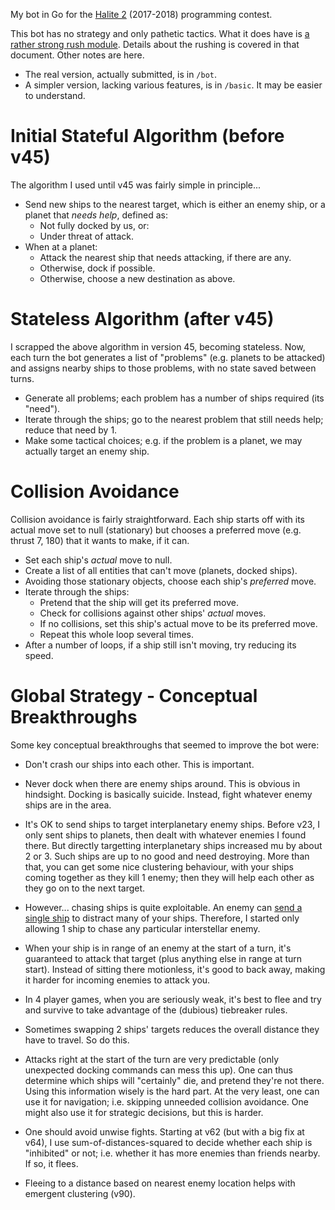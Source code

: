 My bot in Go for the [Halite 2](https://halite.io/) (2017-2018) programming contest.

This bot has no strategy and only pathetic tactics. What it does have is [a rather strong rush module](https://github.com/fohristiwhirl/halite2_rush_theory). Details about the rushing is covered in that document. Other notes are here.

* The real version, actually submitted, is in `/bot`.
* A simpler version, lacking various features, is in `/basic`. It may be easier to understand.

# Initial Stateful Algorithm (before v45)

The algorithm I used until v45 was fairly simple in principle...

* Send new ships to the nearest target, which is either an enemy ship, or a planet that *needs help*, defined as:
  - Not fully docked by us, or:
  - Under threat of attack.
* When at a planet:
  - Attack the nearest ship that needs attacking, if there are any.
  - Otherwise, dock if possible.
  - Otherwise, choose a new destination as above.

# Stateless Algorithm (after v45)

I scrapped the above algorithm in version 45, becoming stateless. Now, each turn the bot generates a list of "problems" (e.g. planets to be attacked) and assigns nearby ships to those problems, with no state saved between turns.

* Generate all problems; each problem has a number of ships required (its "need").
* Iterate through the ships; go to the nearest problem that still needs help; reduce that need by 1.
* Make some tactical choices; e.g. if the problem is a planet, we may actually target an enemy ship.

# Collision Avoidance

Collision avoidance is fairly straightforward. Each ship starts off with its actual move set to null (stationary) but chooses a preferred move (e.g. thrust 7, 180) that it wants to make, if it can.

* Set each ship's *actual* move to null.
* Create a list of all entities that can't move (planets, docked ships).
* Avoiding those stationary objects, choose each ship's *preferred* move.
* Iterate through the ships:
  - Pretend that the ship will get its preferred move.
  - Check for collisions against other ships' *actual* moves.
  - If no collisions, set this ship's actual move to be its preferred move.
  - Repeat this whole loop several times.
* After a number of loops, if a ship still isn't moving, try reducing its speed.

# Global Strategy - Conceptual Breakthroughs

Some key conceptual breakthroughs that seemed to improve the bot were:

* Don't crash our ships into each other. This is important.

* Never dock when there are enemy ships around. This is obvious in hindsight. Docking is basically suicide. Instead, fight whatever enemy ships are in the area.

* It's OK to send ships to target interplanetary enemy ships. Before v23, I only sent ships to planets, then dealt with whatever enemies I found there. But directly targetting interplanetary ships increased mu by about 2 or 3. Such ships are up to no good and need destroying. More than that, you can get some nice clustering behaviour, with your ships coming together as they kill 1 enemy; then they will help each other as they go on to the next target.

* However... chasing ships is quite exploitable. An enemy can [send a single ship](https://halite.io/play/?game_id=2424227&replay_class=1&replay_name=replay-20171108-160208%2B0000--3470758710-312-208-1510156921) to distract many of your ships. Therefore, I started only allowing 1 ship to chase any particular interstellar enemy.

* When your ship is in range of an enemy at the start of a turn, it's guaranteed to attack that target (plus anything else in range at turn start). Instead of sitting there motionless, it's good to back away, making it harder for incoming enemies to attack you.

* In 4 player games, when you are seriously weak, it's best to flee and try and survive to take advantage of the (dubious) tiebreaker rules.

* Sometimes swapping 2 ships' targets reduces the overall distance they have to travel. So do this.

* Attacks right at the start of the turn are very predictable (only unexpected docking commands can mess this up). One can thus determine which ships will "certainly" die, and pretend they're not there. Using this information wisely is the hard part. At the very least, one can use it for navigation; i.e. skipping unneeded collision avoidance. One might also use it for strategic decisions, but this is harder.

* One should avoid unwise fights. Starting at v62 (but with a big fix at v64), I use sum-of-distances-squared to decide whether each ship is "inhibited" or not; i.e. whether it has more enemies than friends nearby. If so, it flees.

* Fleeing to a distance based on nearest enemy location helps with emergent clustering (v90).
